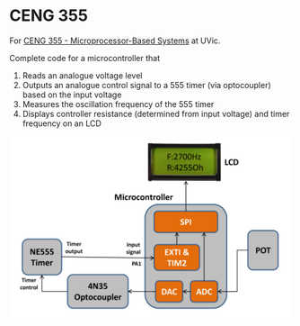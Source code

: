 CENG 355
======

For [CENG 355 - Microprocessor-Based Systems](http://www.ece.uvic.ca/~ceng355/lab/) at UVic.

Complete code for a microcontroller that
1. Reads an analogue voltage level
1. Outputs an analogue control signal to a 555 timer (via optocoupler) based on the input voltage
1. Measures the oscillation frequency of the 555 timer
1. Displays controller resistance (determined from input voltage) and timer frequency on an LCD

![system](docs/graphics/system_blocks.png)
